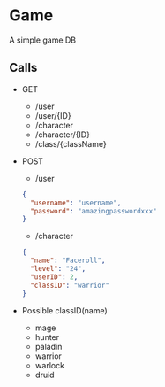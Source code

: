 # Game
A simple game DB

## Calls

* GET
  * /user
  * /user/{ID}
  * /character
  * /character/{ID}
  * /class/{className}
  
* POST
  * /user
  ```JSON
  {
	"username": "username",
	"password": "amazingpasswordxxx"
  }
  ```
  * /character
  ```JSON
  {
	"name": "Faceroll",
	"level": "24",
	"userID": 2,
	"classID": "warrior"
  }
  ```
  
* Possible classID(name)
  * mage
  * hunter
  * paladin
  * warrior
  * warlock
  * druid
    
  

